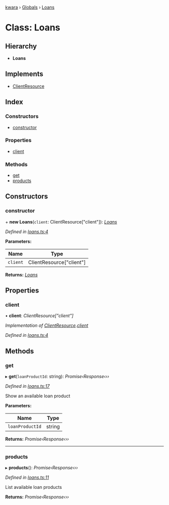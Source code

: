 [kwara](../README.md) › [Globals](../globals.md) › [Loans](loans.md)

# Class: Loans

## Hierarchy

* **Loans**

## Implements

* [ClientResource](../interfaces/clientresource.md)

## Index

### Constructors

* [constructor](loans.md#constructor)

### Properties

* [client](loans.md#client)

### Methods

* [get](loans.md#get)
* [products](loans.md#products)

## Constructors

###  constructor

\+ **new Loans**(`client`: ClientResource["client"]): *[Loans](loans.md)*

*Defined in [loans.ts:4](https://github.com/mainanick/kwara/blob/286defe/lib/loans.ts#L4)*

**Parameters:**

Name | Type |
------ | ------ |
`client` | ClientResource["client"] |

**Returns:** *[Loans](loans.md)*

## Properties

###  client

• **client**: *ClientResource["client"]*

*Implementation of [ClientResource](../interfaces/clientresource.md).[client](../interfaces/clientresource.md#client)*

*Defined in [loans.ts:4](https://github.com/mainanick/kwara/blob/286defe/lib/loans.ts#L4)*

## Methods

###  get

▸ **get**(`loanProductId`: string): *Promise‹Response‹››*

*Defined in [loans.ts:17](https://github.com/mainanick/kwara/blob/286defe/lib/loans.ts#L17)*

Show an available loan product

**Parameters:**

Name | Type |
------ | ------ |
`loanProductId` | string |

**Returns:** *Promise‹Response‹››*

___

###  products

▸ **products**(): *Promise‹Response‹››*

*Defined in [loans.ts:11](https://github.com/mainanick/kwara/blob/286defe/lib/loans.ts#L11)*

List available loan products

**Returns:** *Promise‹Response‹››*
